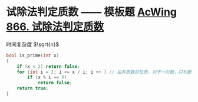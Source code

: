 # 试除法判定质数 —— 模板题 [AcWing 866. 试除法判定质数](https://www.acwing.com/problem/content/868/)

时间复杂度 $\sqrt{n}$

```C++
bool is_prime(int x)
{
    if (x < 2) return false;
    for (int i = 2; i <= x / i; i ++ ) // 由非质数的性质，对于一对数，只判断较小的那位。
        if (x % i == 0)
            return false;
    return true;
}

```
